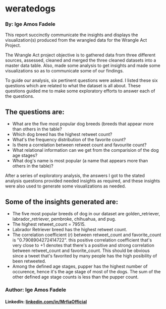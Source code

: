 # weratedogs
### By: Ige Amos Fadele

This report succinctly communicate the insights and displays the visualization(s) produced from the wrangled data for the Wrangle Act Project.

The Wrangle Act project objective is to gathered data from three different sources, assessed, cleaned and merged the three cleaned datasets into a master data table. Also, made some analysis to get insights and made some visualizations so as to communicate some of our findings.

To guide our analysis, six pertinent questions were asked. I listed these six questions which are related to what the dataset is all about. These questions guided me to make some exploratory efforts to answer each of the questions.

## The questions are:

- What are the five most popular dog breeds (breeds that appear more than others in the table?
- Which dog breed has the highest retweet count?
- What's the frequency distribution of the favorite count?
- Is there a correlation between retweet count and favourite count?
- What relational information can we get from the comparision of the dog age stages?
- What dog's name is most popular (a name that appears more than others in the table)?

After a series of exploratory analysis, the answers I got to the stated analysis questions provided needed insights as required, and these insights were also used to generate some visualizations as needed.

## Some of the insights generated are:
- The five most popular breeds of dog in our dataset are golden_retriever, labrador_retriever, pembroke, chihuahua, and pug.
- The highest retweet_count = 79515.
- Labrador Retriever breed has the highest retweet count.
- The correlation coefficient (r) between retweet_count and favorite_count is "0.7908904272414722". this positive correlation coefficient that's very close to +1 denotes that there's a positive and strong correlation between retweet_count and favorite_count. This should be obvious since a tweet that's favorited by many people has the high posibility of been retweeted.
- Among the defined age stages, pupper has the highest number of occurence, hence it's the age stage of most of the dogs. The sum of the other defined age stage counts is less than the pupper count.

### Author: Ige Amos Fadele
#### LinkedIn: <a href='https://linkedin.com/in/MrfiaOfficial'>linkedin.com/in/MrfiaOfficial </a>
